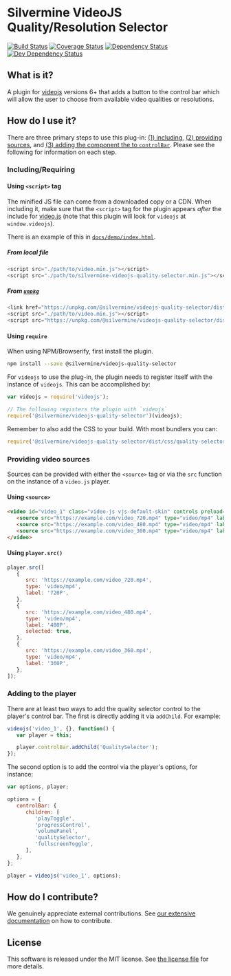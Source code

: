 # Silvermine VideoJS Quality/Resolution Selector

[![Build Status](https://travis-ci.org/silvermine/videojs-quality-selector.svg?branch=master)](https://travis-ci.org/silvermine/videojs-quality-selector)
[![Coverage Status](https://coveralls.io/repos/github/silvermine/videojs-quality-selector/badge.svg?branch=master)](https://coveralls.io/github/silvermine/videojs-quality-selector?branch=master)
[![Dependency Status](https://david-dm.org/silvermine/videojs-quality-selector.svg)](https://david-dm.org/silvermine/videojs-quality-selector)
[![Dev Dependency Status](https://david-dm.org/silvermine/videojs-quality-selector/dev-status.svg)](https://david-dm.org/silvermine/videojs-quality-selector?type=dev)


## What is it?

A plugin for [videojs](http://videojs.com/) versions 6+ that adds a button to the control
bar which will allow the user to choose from available video qualities or resolutions.


## How do I use it?

There are three primary steps to use this plug-in: [(1) including](#includingrequiring),
[(2) providing sources](#providing-video-sources), and [(3) adding the component the to
`controlBar`](#adding-to-the-player). Please see the following for information on each
step.

### Including/Requiring

#### Using `<script>` tag

The minified JS file can come from a downloaded copy or a CDN. When including
it, make sure that the `<script>` tag for the plugin appears _after_ the
include for [video.js](http://videojs.com/) (note that this plugin will look
for `videojs` at `window.videojs`).

There is an example of this in
[`docs/demo/index.html`](./docs/demo/index.html).

##### From local file

```js
<script src="./path/to/video.min.js"></script>
<script src="./path/to/silvermine-videojs-quality-selector.min.js"></script>
```

##### From [`unpkg`](https://unpkg.com/@silvermine/videojs-quality-selector/)

```js
<link href="https://unpkg.com/@silvermine/videojs-quality-selector/dist/css/quality-selector.css" rel="stylesheet">
<script src="./path/to/video.min.js"></script>
<script src="https://unpkg.com/@silvermine/videojs-quality-selector/dist/js/silvermine-videojs-quality-selector.min.js"></script>
```

#### Using `require`

When using NPM/Browserify, first install the plugin.

```bash
npm install --save @silvermine/videojs-quality-selector
```

For `videojs` to use the plug-in, the plugin needs to register itself with the instance of
`videojs`. This can be accomplished by:

```js
var videojs = require('videojs');

// The following registers the plugin with `videojs`
require('@silvermine/videojs-quality-selector')(videojs);
```

Remember to also add the CSS to your build. With most bundlers you can:

```js
require('@silvermine/videojs-quality-selector/dist/css/quality-selector.css')
```

### Providing video sources

Sources can be provided with either the `<source>` tag or via the `src` function on the
instance of a `video.js` player.

#### Using `<source>`

```html
<video id="video_1" class="video-js vjs-default-skin" controls preload="auto" width="640" height="268">
   <source src="https://example.com/video_720.mp4" type="video/mp4" label="720P">
   <source src="https://example.com/video_480.mp4" type="video/mp4" label="480P" selected="true">
   <source src="https://example.com/video_360.mp4" type="video/mp4" label="360P">
</video>
```

#### Using `player.src()`

```js
player.src([
   {
      src: 'https://example.com/video_720.mp4',
      type: 'video/mp4',
      label: '720P',
   },
   {
      src: 'https://example.com/video_480.mp4',
      type: 'video/mp4',
      label: '480P',
      selected: true,
   },
   {
      src: 'https://example.com/video_360.mp4',
      type: 'video/mp4',
      label: '360P',
   },
]);
```

### Adding to the player

There are at least two ways to add the quality selector control to the player's control
bar. The first is directly adding it via `addChild`. For example:

```js
videojs('video_1', {}, function() {
   var player = this;

   player.controlBar.addChild('QualitySelector');
});
```

The second option is to add the control via the player's options, for instance:

```js
var options, player;

options = {
   controlBar: {
      children: [
         'playToggle',
         'progressControl',
         'volumePanel',
         'qualitySelector',
         'fullscreenToggle',
      ],
   },
};

player = videojs('video_1', options);
```

## How do I contribute?

We genuinely appreciate external contributions. See [our extensive
documentation](https://github.com/silvermine/silvermine-info#contributing) on how to
contribute.


## License

This software is released under the MIT license. See [the license file](LICENSE) for more
details.

